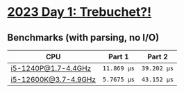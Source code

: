 # [2023 Day 1: Trebuchet?!](https://adventofcode.com/2023/day/1)

## Benchmarks (with parsing, no I/O)

| CPU                  | Part 1      | Part 2      |
| -------------------- | ----------- | ----------- |
| i5-1240P@1.7-4.4GHz  | `11.869 µs` | `39.202 µs` |
| i5-12600K@3.7-4.9GHz | `5.7675 µs` | `43.152 µs` |
